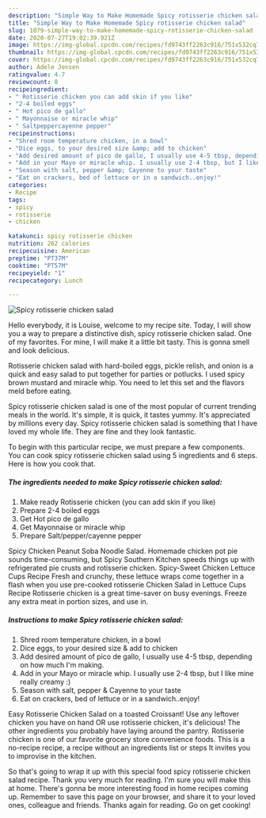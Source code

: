```yaml
---
description: "Simple Way to Make Homemade Spicy rotisserie chicken salad"
title: "Simple Way to Make Homemade Spicy rotisserie chicken salad"
slug: 1079-simple-way-to-make-homemade-spicy-rotisserie-chicken-salad
date: 2020-07-27T19:02:39.921Z
image: https://img-global.cpcdn.com/recipes/fd9743ff2263c916/751x532cq70/spicy-rotisserie-chicken-salad-recipe-main-photo.jpg
thumbnail: https://img-global.cpcdn.com/recipes/fd9743ff2263c916/751x532cq70/spicy-rotisserie-chicken-salad-recipe-main-photo.jpg
cover: https://img-global.cpcdn.com/recipes/fd9743ff2263c916/751x532cq70/spicy-rotisserie-chicken-salad-recipe-main-photo.jpg
author: Adele Jensen
ratingvalue: 4.7
reviewcount: 8
recipeingredient:
- " Rotisserie chicken you can add skin if you like"
- "2-4 boiled eggs"
- " Hot pico de gallo"
- " Mayonnaise or miracle whip"
- " Saltpeppercayenne pepper"
recipeinstructions:
- "Shred room temperature chicken, in a bowl"
- "Dice eggs, to your desired size &amp; add to chicken"
- "Add desired amount of pico de gallo, I usually use 4-5 tbsp, depending on how much I&#39;m making."
- "Add in your Mayo or miracle whip. I usually use 2-4 tbsp, but I like mine really creamy :)"
- "Season with salt, pepper &amp; Cayenne to your taste"
- "Eat on crackers, bed of lettuce or in a sandwich..enjoy!"
categories:
- Recipe
tags:
- spicy
- rotisserie
- chicken

katakunci: spicy rotisserie chicken 
nutrition: 262 calories
recipecuisine: American
preptime: "PT37M"
cooktime: "PT57M"
recipeyield: "1"
recipecategory: Lunch

---
```



![Spicy rotisserie chicken salad](https://img-global.cpcdn.com/recipes/fd9743ff2263c916/751x532cq70/spicy-rotisserie-chicken-salad-recipe-main-photo.jpg)

Hello everybody, it is Louise, welcome to my recipe site. Today, I will show you a way to prepare a distinctive dish, spicy rotisserie chicken salad. One of my favorites. For mine, I will make it a little bit tasty. This is gonna smell and look delicious.

Rotisserie chicken salad with hard-boiled eggs, pickle relish, and onion is a quick and easy salad to put together for parties or potlucks. I used spicy brown mustard and miracle whip. You need to let this set and the flavors meld before eating.

Spicy rotisserie chicken salad is one of the most popular of current trending meals in the world. It's simple, it is quick, it tastes yummy. It's appreciated by millions every day. Spicy rotisserie chicken salad is something that I have loved my whole life. They are fine and they look fantastic.


To begin with this particular recipe, we must prepare a few components. You can cook spicy rotisserie chicken salad using 5 ingredients and 6 steps. Here is how you cook that.

<!--inarticleads1-->

##### The ingredients needed to make Spicy rotisserie chicken salad:

1. Make ready  Rotisserie chicken (you can add skin if you like)
1. Prepare 2-4 boiled eggs
1. Get  Hot pico de gallo
1. Get  Mayonnaise or miracle whip
1. Prepare  Salt/pepper/cayenne pepper


Spicy Chicken Peanut Soba Noodle Salad. Homemade chicken pot pie sounds time-consuming, but Spicy Southern Kitchen speeds things up with refrigerated pie crusts and rotisserie chicken. Spicy-Sweet Chicken Lettuce Cups Recipe Fresh and crunchy, these lettuce wraps come together in a flash when you use pre-cooked rotisserie Chicken Salad in Lettuce Cups Recipe Rotisserie chicken is a great time-saver on busy evenings. Freeze any extra meat in portion sizes, and use in. 

<!--inarticleads2-->

##### Instructions to make Spicy rotisserie chicken salad:

1. Shred room temperature chicken, in a bowl
1. Dice eggs, to your desired size &amp; add to chicken
1. Add desired amount of pico de gallo, I usually use 4-5 tbsp, depending on how much I&#39;m making.
1. Add in your Mayo or miracle whip. I usually use 2-4 tbsp, but I like mine really creamy :)
1. Season with salt, pepper &amp; Cayenne to your taste
1. Eat on crackers, bed of lettuce or in a sandwich..enjoy!


Easy Rotisserie Chicken Salad on a toasted Croissant! Use any leftover chicken you have on hand OR use rotisserie chicken, it&#39;s delicious! The other ingredients you probably have laying around the pantry. Rotisserie chicken is one of our favorite grocery store convenience foods. This is a no-recipe recipe, a recipe without an ingredients list or steps It invites you to improvise in the kitchen. 

So that's going to wrap it up with this special food spicy rotisserie chicken salad recipe. Thank you very much for reading. I'm sure you will make this at home. There's gonna be more interesting food in home recipes coming up. Remember to save this page on your browser, and share it to your loved ones, colleague and friends. Thanks again for reading. Go on get cooking!
